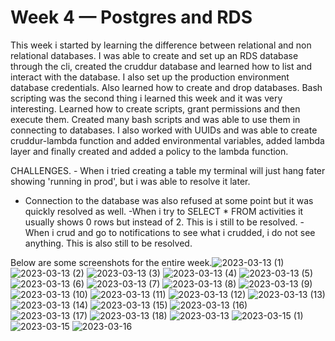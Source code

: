 # Week 4 — Postgres and RDS

This week i started by learning the difference between relational and non relational databases. I was able to create and set up an RDS database through the cli, created the cruddur database and learned how to list and interact with the database. I also set up the production environment database credentials. Also learned how to create and drop databases.
      Bash scripting was the second thing i learned this week and it was very interesting. Learned how to create scripts, grant permissions and then execute them. Created many bash scripts and was able to use them in connecting to databases.
     I also worked with UUIDs and was able to create cruddur-lambda function and added environmental variables, added lambda layer and finally created and added a policy to the lambda function.

CHALLENGES.
    - When i tried creating a table my terminal will just hang fater showing 'running in prod', but i was able to resolve it later.
   - Connection to the database was also refused at some point but it was quickly resolved as well.
   -When i try to SELECT * FROM activities it usually shows 0 rows but instead of 2. This is i still to be resolved.
   -When i crud and go to notifications to see what i crudded, i do not see anything. This is also still to be resolved.
   
   Below are some screenshots for the entire week.![2023-03-13 (1)](https://user-images.githubusercontent.com/75304701/225769364-03385213-54f8-4bff-9743-f4eeb6c79dc3.png)
![2023-03-13 (2)](https://user-images.githubusercontent.com/75304701/225769428-b22281c7-cfb1-4309-9af4-0ee2f856a6a7.png)
![2023-03-13 (3)](https://user-images.githubusercontent.com/75304701/225769473-aa7f2e11-367e-4a58-bf72-fc48e6d84c11.png)
![2023-03-13 (4)](https://user-images.githubusercontent.com/75304701/225769477-ad4de0b1-726f-430a-8f85-79a1d3c183a9.png)
![2023-03-13 (5)](https://user-images.githubusercontent.com/75304701/225769482-8f86cee0-24b7-4cc9-b6ab-dfc7b983496a.png)
![2023-03-13 (6)](https://user-images.githubusercontent.com/75304701/225769484-037d1b25-5fb6-4b3b-993b-76ce48d4b945.png)
![2023-03-13 (7)](https://user-images.githubusercontent.com/75304701/225769533-968ad65c-49e5-41dd-b873-ac659ec48e70.png)
![2023-03-13 (8)](https://user-images.githubusercontent.com/75304701/225769538-20ac4a30-8900-4dbc-81a2-60b61b970f20.png)
![2023-03-13 (9)](https://user-images.githubusercontent.com/75304701/225769541-eb36e7f2-2402-4f58-abfa-36b77d8181c9.png)
![2023-03-13 (10)](https://user-images.githubusercontent.com/75304701/225769545-e85b744b-e68d-484b-b99f-7b089e7f8d5a.png)
![2023-03-13 (11)](https://user-images.githubusercontent.com/75304701/225769639-9d4f754c-6203-482e-9e35-f802be089993.png)
![2023-03-13 (12)](https://user-images.githubusercontent.com/75304701/225769642-153529bc-6118-4290-a48d-670225b44f59.png)
![2023-03-13 (13)](https://user-images.githubusercontent.com/75304701/225769643-0afe574b-9e20-436a-8ef7-a5b3676b0532.png)
![2023-03-13 (14)](https://user-images.githubusercontent.com/75304701/225769647-601b3eac-bfe1-45f0-8b6c-57ea4922f491.png)
![2023-03-13 (15)](https://user-images.githubusercontent.com/75304701/225769704-458a9e25-2e31-4c09-b332-dd961bafb2bd.png)
![2023-03-13 (16)](https://user-images.githubusercontent.com/75304701/225769710-63182ba9-bc4c-43c5-aeb3-dafb042af62e.png)
![2023-03-13 (17)](https://user-images.githubusercontent.com/75304701/225769712-ebe3412a-4e5b-4599-bf1e-8075ba7c669b.png)
![2023-03-13 (18)](https://user-images.githubusercontent.com/75304701/225769718-16585424-4502-4b4a-af67-45d7da045303.png)
![2023-03-13](https://user-images.githubusercontent.com/75304701/225769720-c99c4ba5-fcad-445f-92db-780540aaeb7f.png)
![2023-03-15 (1)](https://user-images.githubusercontent.com/75304701/225769724-51108dc5-afd9-4e01-b03f-1f9cd9337586.png)
![2023-03-15](https://user-images.githubusercontent.com/75304701/225769725-f4de47a9-dbbf-46ee-a4e0-6d87f09c39bc.png)
![2023-03-16](https://user-images.githubusercontent.com/75304701/225769730-0e6ef7fb-88e1-45ce-93ed-e2ecf2993f5a.png)
